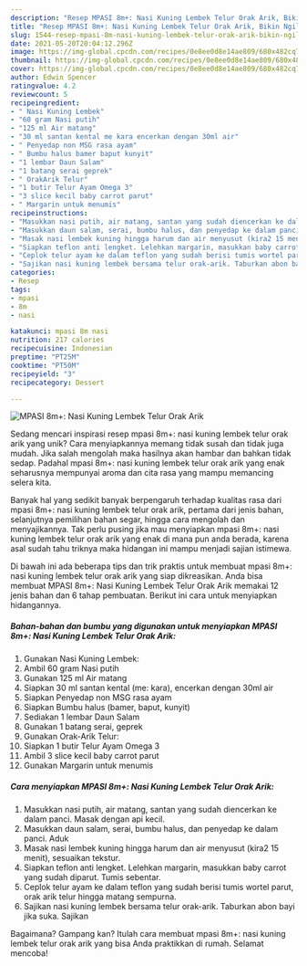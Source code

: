```yaml
---
description: "Resep MPASI 8m+: Nasi Kuning Lembek Telur Orak Arik, Bikin Ngiler"
title: "Resep MPASI 8m+: Nasi Kuning Lembek Telur Orak Arik, Bikin Ngiler"
slug: 1544-resep-mpasi-8m-nasi-kuning-lembek-telur-orak-arik-bikin-ngiler
date: 2021-05-20T20:04:12.296Z
image: https://img-global.cpcdn.com/recipes/0e8ee0d8e14ae809/680x482cq70/mpasi-8m-nasi-kuning-lembek-telur-orak-arik-foto-resep-utama.jpg
thumbnail: https://img-global.cpcdn.com/recipes/0e8ee0d8e14ae809/680x482cq70/mpasi-8m-nasi-kuning-lembek-telur-orak-arik-foto-resep-utama.jpg
cover: https://img-global.cpcdn.com/recipes/0e8ee0d8e14ae809/680x482cq70/mpasi-8m-nasi-kuning-lembek-telur-orak-arik-foto-resep-utama.jpg
author: Edwin Spencer
ratingvalue: 4.2
reviewcount: 5
recipeingredient:
- " Nasi Kuning Lembek"
- "60 gram Nasi putih"
- "125 ml Air matang"
- "30 ml santan kental me kara encerkan dengan 30ml air"
- " Penyedap non MSG rasa ayam"
- " Bumbu halus bamer baput kunyit"
- "1 lembar Daun Salam"
- "1 batang serai geprek"
- " OrakArik Telur"
- "1 butir Telur Ayam Omega 3"
- "3 slice kecil baby carrot parut"
- " Margarin untuk menumis"
recipeinstructions:
- "Masukkan nasi putih, air matang, santan yang sudah diencerkan ke dalam panci. Masak dengan api kecil."
- "Masukkan daun salam, serai, bumbu halus, dan penyedap ke dalam panci. Aduk"
- "Masak nasi lembek kuning hingga harum dan air menyusut (kira2 15 menit), sesuaikan tekstur."
- "Siapkan teflon anti lengket. Lelehkan margarin, masukkan baby carrot yang sudah diparut. Tumis sebentar."
- "Ceplok telur ayam ke dalam teflon yang sudah berisi tumis wortel parut, orak arik telur hingga matang sempurna."
- "Sajikan nasi kuning lembek bersama telur orak-arik. Taburkan abon bayi jika suka. Sajikan"
categories:
- Resep
tags:
- mpasi
- 8m
- nasi

katakunci: mpasi 8m nasi 
nutrition: 217 calories
recipecuisine: Indonesian
preptime: "PT25M"
cooktime: "PT50M"
recipeyield: "3"
recipecategory: Dessert

---
```



![MPASI 8m+: Nasi Kuning Lembek Telur Orak Arik](https://img-global.cpcdn.com/recipes/0e8ee0d8e14ae809/680x482cq70/mpasi-8m-nasi-kuning-lembek-telur-orak-arik-foto-resep-utama.jpg)

Sedang mencari inspirasi resep mpasi 8m+: nasi kuning lembek telur orak arik yang unik? Cara menyiapkannya memang tidak susah dan tidak juga mudah. Jika salah mengolah maka hasilnya akan hambar dan bahkan tidak sedap. Padahal mpasi 8m+: nasi kuning lembek telur orak arik yang enak seharusnya mempunyai aroma dan cita rasa yang mampu memancing selera kita.

Banyak hal yang sedikit banyak berpengaruh terhadap kualitas rasa dari mpasi 8m+: nasi kuning lembek telur orak arik, pertama dari jenis bahan, selanjutnya pemilihan bahan segar, hingga cara mengolah dan menyajikannya. Tak perlu pusing jika mau menyiapkan mpasi 8m+: nasi kuning lembek telur orak arik yang enak di mana pun anda berada, karena asal sudah tahu triknya maka hidangan ini mampu menjadi sajian istimewa.




Di bawah ini ada beberapa tips dan trik praktis untuk membuat mpasi 8m+: nasi kuning lembek telur orak arik yang siap dikreasikan. Anda bisa membuat MPASI 8m+: Nasi Kuning Lembek Telur Orak Arik memakai 12 jenis bahan dan 6 tahap pembuatan. Berikut ini cara untuk menyiapkan hidangannya.

<!--inarticleads1-->

##### Bahan-bahan dan bumbu yang digunakan untuk menyiapkan MPASI 8m+: Nasi Kuning Lembek Telur Orak Arik:

1. Gunakan  Nasi Kuning Lembek:
1. Ambil 60 gram Nasi putih
1. Gunakan 125 ml Air matang
1. Siapkan 30 ml santan kental (me: kara), encerkan dengan 30ml air
1. Siapkan  Penyedap non MSG rasa ayam
1. Siapkan  Bumbu halus (bamer, baput, kunyit)
1. Sediakan 1 lembar Daun Salam
1. Gunakan 1 batang serai, geprek
1. Gunakan  Orak-Arik Telur:
1. Siapkan 1 butir Telur Ayam Omega 3
1. Ambil 3 slice kecil baby carrot parut
1. Gunakan  Margarin untuk menumis




<!--inarticleads2-->

##### Cara menyiapkan MPASI 8m+: Nasi Kuning Lembek Telur Orak Arik:

1. Masukkan nasi putih, air matang, santan yang sudah diencerkan ke dalam panci. Masak dengan api kecil.
1. Masukkan daun salam, serai, bumbu halus, dan penyedap ke dalam panci. Aduk
1. Masak nasi lembek kuning hingga harum dan air menyusut (kira2 15 menit), sesuaikan tekstur.
1. Siapkan teflon anti lengket. Lelehkan margarin, masukkan baby carrot yang sudah diparut. Tumis sebentar.
1. Ceplok telur ayam ke dalam teflon yang sudah berisi tumis wortel parut, orak arik telur hingga matang sempurna.
1. Sajikan nasi kuning lembek bersama telur orak-arik. Taburkan abon bayi jika suka. Sajikan




Bagaimana? Gampang kan? Itulah cara membuat mpasi 8m+: nasi kuning lembek telur orak arik yang bisa Anda praktikkan di rumah. Selamat mencoba!
